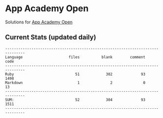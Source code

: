# App Academy Open
Solutions for [App Academy Open](https://open.appacademy.io)

## Current Stats (updated daily)
```
-------------------------------------------------------------------------------
Language                     files          blank        comment           code
-------------------------------------------------------------------------------
Ruby                            51            302             93           1498
Markdown                         1              2              0             13
-------------------------------------------------------------------------------
SUM:                            52            304             93           1511
-------------------------------------------------------------------------------
```

